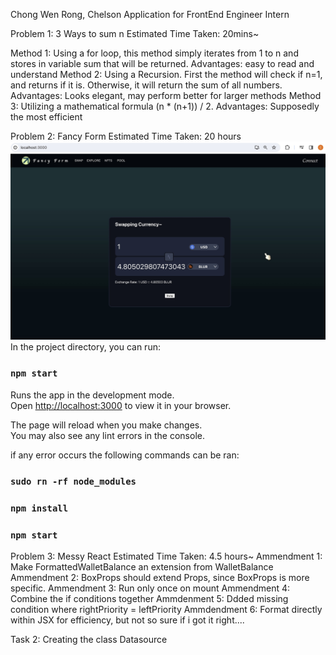Chong Wen Rong, Chelson
Application for FrontEnd Engineer Intern


Problem 1: 3 Ways to sum n
Estimated Time Taken: 20mins~

Method 1: Using a for loop, this method simply iterates from 1 to n and stores in variable sum that will be returned.
Advantages: easy to read and understand
Method 2: Using a Recursion. First the method will check if n=1, and returns if it is. Otherwise, it will return the sum of all numbers.
Advantages: Looks elegant, may perform better for larger methods
Method 3: Utilizing a mathematical formula (n * (n+1)) / 2.
Advantages: Supposedly the most efficient

Problem 2: Fancy Form
Estimated Time Taken: 20 hours
![alt text](FancyForm.jpg)
In the project directory, you can run:

### `npm start`

Runs the app in the development mode.\
Open [http://localhost:3000](http://localhost:3000) to view it in your browser.

The page will reload when you make changes.\
You may also see any lint errors in the console.

if any error occurs the following commands can be ran:
### `sudo rn -rf node_modules`
### `npm install`
### `npm start`


Problem 3: Messy React
Estimated Time Taken: 4.5 hours~
Ammendment 1: Make FormattedWalletBalance an extension from WalletBalance
Ammendment 2: BoxProps should extend Props, since BoxProps is more specific.
Ammendment 3: Run only once on mount
Ammendment 4: Combine the if conditions together
Ammdenment 5: Ddded missing condition where rightPriority = leftPriority
Ammdendment 6: Format directly within JSX for efficiency, but not so sure if i got it right....

Task 2: Creating the class Datasource